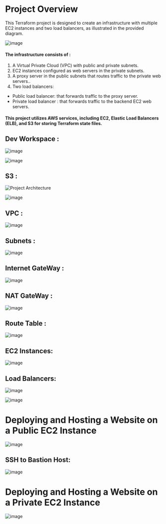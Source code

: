 # Project Overview

This Terraform project is designed to create an infrastructure with multiple EC2 instances and two load balancers, as illustrated in the provided diagram. 


![image](https://github.com/AyaOmer/Secure-Cloud-Architecture_using-Terrraform/blob/master/1.gif)

#### The infrastructure consists of :

1. A Virtual Private Cloud (VPC) with public and private subnets.
1. EC2 instances configured as web servers in the private subnets.
3. A proxy server in the public subnets that routes traffic to the private web servers..
4. Two load balancers:
-  Public load balancer:  that forwards traffic to the proxy server.
-  Private load balancer :  that forwards traffic to the backend EC2 web servers.

#### This project utilizes AWS services, including EC2, Elastic Load Balancers (ELB), and S3 for storing Terraform state files.
## Dev Workspace :
![image](https://github.com/AyaOmer/Secure-Cloud-Architecture_using-Terrraform/blob/master/screenshots/workspace.PNG)

![image](https://github.com/AyaOmer/Secure-Cloud-Architecture_using-Terrraform/blob/master/screenshots/dev_workspace.PNG)
## S3 : 
![Project Architecture](screenshots/dynamodb.PNG)

![image](https://github.com/user-attachments/assets/f3e6b71b-7ef8-436b-9a94-9eb392d45318)
## VPC : 
![image](https://github.com/AyaOmer/Secure-Cloud-Architecture_using-Terrraform/blob/master/screenshots/vpc.PNG)
## Subnets : 
![image](https://github.com/AyaOmer/Secure-Cloud-Architecture_using-Terrraform/blob/master/screenshots/subnet.PNG)
##  Internet GateWay : 
![image](https://github.com/AyaOmer/Secure-Cloud-Architecture_using-Terrraform/blob/master/screenshots/internet%20gateway.PNG)
##  NAT GateWay : 
![image](https://github.com/AyaOmer/Secure-Cloud-Architecture_using-Terrraform/blob/master/screenshots/nat%20gateway.PNG)
## Route Table : 
![image](https://github.com/AyaOmer/Secure-Cloud-Architecture_using-Terrraform/blob/master/screenshots/route%20table.PNG)
## EC2 Instances:
![image](https://github.com/AyaOmer/Secure-Cloud-Architecture_using-Terrraform/blob/master/screenshots/ec2.PNG)
## Load Balancers:
![image](https://github.com/AyaOmer/Secure-Cloud-Architecture_using-Terrraform/blob/master/screenshots/loadbalancer.PNG)

![image](https://github.com/AyaOmer/Secure-Cloud-Architecture_using-Terrraform/blob/master/screenshots/target%20group.PNG)

# Deploying and Hosting a Website on a Public  EC2 Instance
![image](https://github.com/AyaOmer/Secure-Cloud-Architecture_using-Terrraform/blob/master/screenshots/public-load-%20balancer%20website.PNG)

## SSH to Bastion Host:
![image](https://github.com/AyaOmer/Secure-Cloud-Architecture_using-Terrraform/blob/master/screenshots/ssh%20to%20public%20ec2.PNG)
# Deploying and Hosting a Website on a Private  EC2 Instance
![image](https://github.com/AyaOmer/Secure-Cloud-Architecture_using-Terrraform/blob/master/screenshots/curl_private_subnet.PNG)

